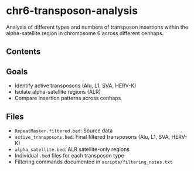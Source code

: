 # chr6-transposon-analysis
Analysis of different types and numbers of transposon insertions within the alpha-satellite region in chromosome 6 across different cenhaps. 

## Contents

## Goals

- Identify active transposons (Alu, L1, SVA, HERV-K)
- Isolate alpha-satellite regions (ALR)
- Compare insertion patterns across cenhaps

## Files
- `RepeatMasker.filtered.bed`: Source data
- `active_transposons.bed`: Final filtered transposons (Alu, L1, SVA, HERV-K)
- `alpha_satellite.bed`: ALR satellite-only regions
- Individual `.bed` files for each transposon type
- Filtering commands documented in `scripts/filtering_notes.txt`
